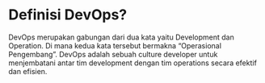 # Definisi DevOps?
DevOps merupakan gabungan dari dua kata yaitu Development dan Operation. Di mana kedua kata tersebut bermakna “Operasional Pengembang”. DevOps adalah sebuah culture developer untuk menjembatani antar tim development dengan tim operations secara efektif dan efisien.
